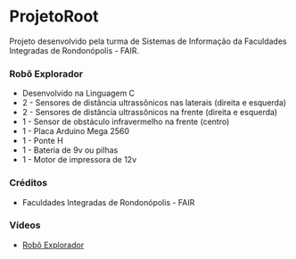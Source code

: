 # ProjetoRoot
Projeto desenvolvido pela turma de Sistemas de Informação da Faculdades Integradas de Rondonópolis - FAIR.

### Robô Explorador
* Desenvolvido na Linguagem C
* 2 - Sensores de distância ultrassônicos nas laterais (direita e esquerda)
* 2 - Sensores de distância ultrassônicos na frente (direita e esquerda)
* 1 - Sensor de obstáculo infravermelho na frente (centro)
* 1 - Placa Arduino Mega 2560
* 1 - Ponte H
* 1 - Bateria de 9v ou pilhas
* 1 - Motor de impressora de 12v

### Créditos
* Faculdades Integradas de Rondonópolis - FAIR

### Vídeos
* [Robô Explorador](https://www.youtube.com/watch?v=N5KW5LRZ_wk) 
